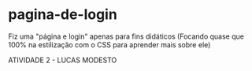 # pagina-de-login
Fiz uma "página e login" apenas para fins didáticos (Focando quase que 100% na estilização com o CSS para aprender mais sobre ele)

ATIVIDADE 2 - LUCAS MODESTO
